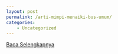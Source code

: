 ```yaml
---
layout: post
permalink: /arti-mimpi-menaiki-bus-umum/
categories:
    - Uncategorized
---
```


[Baca Selengkapnya](/09)